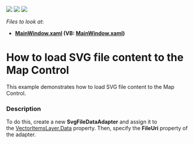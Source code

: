 <!-- default badges list -->
![](https://img.shields.io/endpoint?url=https://codecentral.devexpress.com/api/v1/VersionRange/128571644/15.2.4%2B)
[![](https://img.shields.io/badge/Open_in_DevExpress_Support_Center-FF7200?style=flat-square&logo=DevExpress&logoColor=white)](https://supportcenter.devexpress.com/ticket/details/T312555)
[![](https://img.shields.io/badge/📖_How_to_use_DevExpress_Examples-e9f6fc?style=flat-square)](https://docs.devexpress.com/GeneralInformation/403183)
<!-- default badges end -->
<!-- default file list -->
*Files to look at*:

* **[MainWindow.xaml](./CS/SvgDataAdapterSample/MainWindow.xaml) (VB: [MainWindow.xaml](./VB/SvgDataAdapterSample/MainWindow.xaml))**
<!-- default file list end -->
# How to load SVG file content to the Map Control


This example demonstrates how to load SVG file content to the Map Control.


<h3>Description</h3>

To do this, create a new <strong>SvgFileDataAdapter</strong> and assign it to the&nbsp;<a href="https://documentation.devexpress.com/#WPF/DevExpressXpfMapVectorLayer_Datatopic">VectorItemsLayer.Data</a>&nbsp;property. Then, specify the <strong>FileUri</strong> property of the adapter.

<br/>


